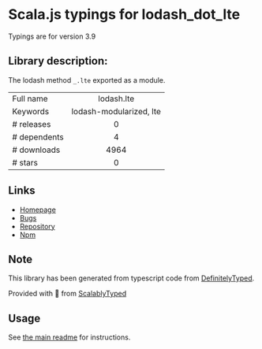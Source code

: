 
# Scala.js typings for lodash_dot_lte

Typings are for version 3.9

## Library description:
The lodash method `_.lte` exported as a module.

|                    |                 |
| ------------------ | :-------------: |
| Full name          | lodash.lte |
| Keywords           | lodash-modularized, lte |
| # releases         | 0 |
| # dependents       | 4 |
| # downloads        | 4964 |
| # stars            | 0 |

## Links
- [Homepage](https://lodash.com/)
- [Bugs](https://github.com/lodash/lodash/issues)
- [Repository](https://github.com/lodash/lodash)
- [Npm](https://www.npmjs.com/package/lodash.lte)
    


## Note
This library has been generated from typescript code from [DefinitelyTyped](https://definitelytyped.org).

Provided with :purple_heart: from [ScalablyTyped](https://github.com/oyvindberg/ScalablyTyped)

## Usage
See [the main readme](../../readme.md) for instructions.


